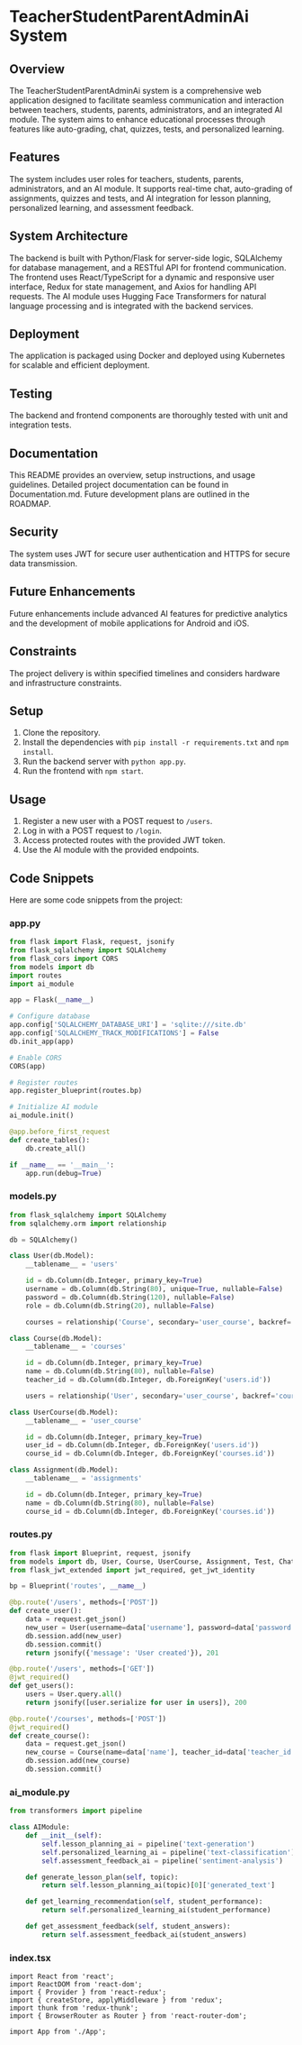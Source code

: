 # TeacherStudentParentAdminAi System

## Overview

The TeacherStudentParentAdminAi system is a comprehensive web application designed to facilitate seamless communication and interaction between teachers, students, parents, administrators, and an integrated AI module. The system aims to enhance educational processes through features like auto-grading, chat, quizzes, tests, and personalized learning.

## Features

The system includes user roles for teachers, students, parents, administrators, and an AI module. It supports real-time chat, auto-grading of assignments, quizzes and tests, and AI integration for lesson planning, personalized learning, and assessment feedback.

## System Architecture

The backend is built with Python/Flask for server-side logic, SQLAlchemy for database management, and a RESTful API for frontend communication. The frontend uses React/TypeScript for a dynamic and responsive user interface, Redux for state management, and Axios for handling API requests. The AI module uses Hugging Face Transformers for natural language processing and is integrated with the backend services.

## Deployment

The application is packaged using Docker and deployed using Kubernetes for scalable and efficient deployment.

## Testing

The backend and frontend components are thoroughly tested with unit and integration tests.

## Documentation

This README provides an overview, setup instructions, and usage guidelines. Detailed project documentation can be found in Documentation.md. Future development plans are outlined in the ROADMAP.

## Security

The system uses JWT for secure user authentication and HTTPS for secure data transmission.

## Future Enhancements

Future enhancements include advanced AI features for predictive analytics and the development of mobile applications for Android and iOS.

## Constraints

The project delivery is within specified timelines and considers hardware and infrastructure constraints.

## Setup

1. Clone the repository.
2. Install the dependencies with `pip install -r requirements.txt` and `npm install`.
3. Run the backend server with `python app.py`.
4. Run the frontend with `npm start`.

## Usage

1. Register a new user with a POST request to `/users`.
2. Log in with a POST request to `/login`.
3. Access protected routes with the provided JWT token.
4. Use the AI module with the provided endpoints.

## Code Snippets

Here are some code snippets from the project:

### app.py

```python
from flask import Flask, request, jsonify
from flask_sqlalchemy import SQLAlchemy
from flask_cors import CORS
from models import db
import routes
import ai_module

app = Flask(__name__)

# Configure database
app.config['SQLALCHEMY_DATABASE_URI'] = 'sqlite:///site.db'
app.config['SQLALCHEMY_TRACK_MODIFICATIONS'] = False
db.init_app(app)

# Enable CORS
CORS(app)

# Register routes
app.register_blueprint(routes.bp)

# Initialize AI module
ai_module.init()

@app.before_first_request
def create_tables():
    db.create_all()

if __name__ == '__main__':
    app.run(debug=True)
```

### models.py

```python
from flask_sqlalchemy import SQLAlchemy
from sqlalchemy.orm import relationship

db = SQLAlchemy()

class User(db.Model):
    __tablename__ = 'users'

    id = db.Column(db.Integer, primary_key=True)
    username = db.Column(db.String(80), unique=True, nullable=False)
    password = db.Column(db.String(120), nullable=False)
    role = db.Column(db.String(20), nullable=False)

    courses = relationship('Course', secondary='user_course', backref='users')

class Course(db.Model):
    __tablename__ = 'courses'

    id = db.Column(db.Integer, primary_key=True)
    name = db.Column(db.String(80), nullable=False)
    teacher_id = db.Column(db.Integer, db.ForeignKey('users.id'))

    users = relationship('User', secondary='user_course', backref='courses')

class UserCourse(db.Model):
    __tablename__ = 'user_course'

    id = db.Column(db.Integer, primary_key=True)
    user_id = db.Column(db.Integer, db.ForeignKey('users.id'))
    course_id = db.Column(db.Integer, db.ForeignKey('courses.id'))

class Assignment(db.Model):
    __tablename__ = 'assignments'

    id = db.Column(db.Integer, primary_key=True)
    name = db.Column(db.String(80), nullable=False)
    course_id = db.Column(db.Integer, db.ForeignKey('courses.id'))
```

### routes.py

```python
from flask import Blueprint, request, jsonify
from models import db, User, Course, UserCourse, Assignment, Test, Chat
from flask_jwt_extended import jwt_required, get_jwt_identity

bp = Blueprint('routes', __name__)

@bp.route('/users', methods=['POST'])
def create_user():
    data = request.get_json()
    new_user = User(username=data['username'], password=data['password'], role=data['role'])
    db.session.add(new_user)
    db.session.commit()
    return jsonify({'message': 'User created'}), 201

@bp.route('/users', methods=['GET'])
@jwt_required()
def get_users():
    users = User.query.all()
    return jsonify([user.serialize for user in users]), 200

@bp.route('/courses', methods=['POST'])
@jwt_required()
def create_course():
    data = request.get_json()
    new_course = Course(name=data['name'], teacher_id=data['teacher_id'])
    db.session.add(new_course)
    db.session.commit()
```

### ai_module.py

```python
from transformers import pipeline

class AIModule:
    def __init__(self):
        self.lesson_planning_ai = pipeline('text-generation')
        self.personalized_learning_ai = pipeline('text-classification')
        self.assessment_feedback_ai = pipeline('sentiment-analysis')

    def generate_lesson_plan(self, topic):
        return self.lesson_planning_ai(topic)[0]['generated_text']

    def get_learning_recommendation(self, student_performance):
        return self.personalized_learning_ai(student_performance)

    def get_assessment_feedback(self, student_answers):
        return self.assessment_feedback_ai(student_answers)
```

### index.tsx

```tsx
import React from 'react';
import ReactDOM from 'react-dom';
import { Provider } from 'react-redux';
import { createStore, applyMiddleware } from 'redux';
import thunk from 'redux-thunk';
import { BrowserRouter as Router } from 'react-router-dom';

import App from './App';
```
